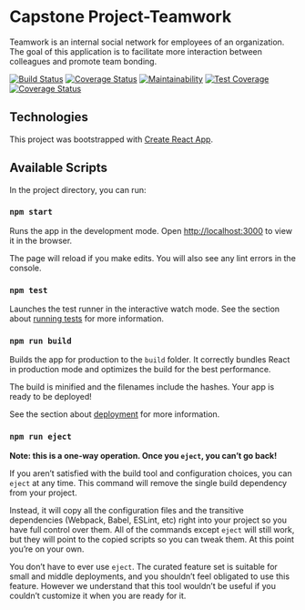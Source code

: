 # Capstone Project-Teamwork

Teamwork is an internal social network for employees of an organization. The goal of this application is to facilitate more interaction between colleagues and promote team bonding.

[![Build Status](https://travis-ci.com/OwenKelvin/capstone-project-dev-training_with-andela-frontend.svg?branch=develop)](https://travis-ci.com/OwenKelvin/capstone-project-dev-training_with-andela-frontend) [![Coverage Status](https://coveralls.io/repos/github/OwenKelvin/capstone-project-dev-training_with-andela-frontend/badge.svg?branch=develop)](https://coveralls.io/github/OwenKelvin/capstone-project-dev-training_with-andela-frontend?branch=develop) [![Maintainability](https://api.codeclimate.com/v1/badges/05980f88a970638bb9da/maintainability)](https://codeclimate.com/github/OwenKelvin/capstone-project-dev-training_with-andela-frontend/maintainability) [![Test Coverage](https://api.codeclimate.com/v1/badges/05980f88a970638bb9da/test_coverage)](https://codeclimate.com/github/OwenKelvin/capstone-project-dev-training_with-andela-frontend/test_coverage) [![Coverage Status](https://coveralls.io/repos/github/OwenKelvin/capstone-project-dev-training_with-andela-frontend/badge.svg)](https://coveralls.io/github/OwenKelvin/capstone-project-dev-training_with-andela-frontend)

## Technologies

This project was bootstrapped with [Create React App](https://github.com/facebook/create-react-app).

## Available Scripts

In the project directory, you can run:

### `npm start`

Runs the app in the development mode.
Open [http://localhost:3000](http://localhost:3000) to view it in the browser.

The page will reload if you make edits.
You will also see any lint errors in the console.

### `npm test`

Launches the test runner in the interactive watch mode.
See the section about [running tests](https://facebook.github.io/create-react-app/docs/running-tests) for more information.

### `npm run build`

Builds the app for production to the `build` folder.
It correctly bundles React in production mode and optimizes the build for the best performance.

The build is minified and the filenames include the hashes.
Your app is ready to be deployed!

See the section about [deployment](https://facebook.github.io/create-react-app/docs/deployment) for more information.

### `npm run eject`

**Note: this is a one-way operation. Once you `eject`, you can’t go back!**

If you aren’t satisfied with the build tool and configuration choices, you can `eject` at any time. This command will remove the single build dependency from your project.

Instead, it will copy all the configuration files and the transitive dependencies (Webpack, Babel, ESLint, etc) right into your project so you have full control over them. All of the commands except `eject` will still work, but they will point to the copied scripts so you can tweak them. At this point you’re on your own.

You don’t have to ever use `eject`. The curated feature set is suitable for small and middle deployments, and you shouldn’t feel obligated to use this feature. However we understand that this tool wouldn’t be useful if you couldn’t customize it when you are ready for it.
